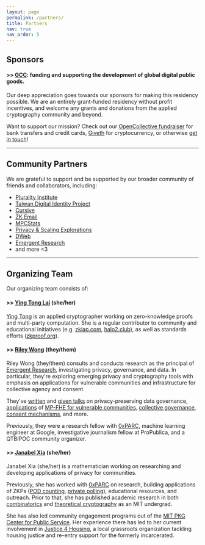 ```yaml
---
layout: page
permalink: /partners/
title: Partners
nav: true
nav_order: 5
---
```


## Sponsors

#### >> [GCC](https://gccofficial.org/): funding and supporting the development of global digital public goods.

Our deep appreciation goes towards our sponsors for making this residency possible. We are an entirely grant-funded residency without profit incentives, and welcome any grants and donations from the applied cryptography community and beyond.

Want to support our mission? Check out our [OpenCollective fundraiser](https://opencollective.com/community-privacy) for bank transfers and credit cards, [Giveth](https://giveth.io/project/community-privacy-residency) for cryptocurrency, or otherwise [get in touch](/contact)!

---

## Community Partners

We are grateful to support and be supported by our broader community of friends and collaborators, including:

- [Plurality Institute](https://www.plurality.institute/)
- [Taiwan Digital Identity Project](https://www.wallet.gov.tw/)
- [Cursive](https://www.cursive.team/)
- [ZK Email](https://prove.email/)
- [MPCStats](https://pse.dev/en/projects/mpc-stats)
- [Privacy & Scaling Explorations](https://pse.dev/en)
- [DWeb](https://getdweb.net/)
- [Emergent Research](https://emergentresearch.net/)
- and more <3

---

## Organizing Team

Our organizing team consists of:

#### >> [Ying Tong Lai](https://github.com/therealyingtong) (she/her)

[Ying Tong](https://github.com/therealyingtong) is an applied cryptographer working on zero-knowledge proofs and multi-party computation. She is a regular contributor to community and educational initiatives (e.g. [zkiap.com](https://zkiap.com), [halo2.club](https://halo2.club)), as well as standards efforts ([zkproof.org](https://zkproof.org)).

#### >> [Riley Wong](https://www.emergentresearch.net/) (they/them)

Riley Wong (they/them) consults and conducts research as the principal of [Emergent Research](https://emergentresearch.net/), investigating privacy, governance, and data. In particular, they're exploring emerging privacy and cryptography tools with emphasis on applications for vulnerable communities and infrastructure for collective agency and consent.

They’ve [written](https://ash.harvard.edu/resources/privacy-preserving-data-governance/) and [given talks](https://www.rileynwong.com/blog/2024/1/20/talk-privacy-preserving-data-governance-at-the-second-interdisciplinary-workshop-on-reimagining-democracy-iword-2023-harvard-kennedy-school-ash-center) on privacy-preserving data governance, [applications](https://www.emergentresearch.net/mpfhe-reporting) of [MP-FHE for vulnerable communities](https://www.rileynwong.com/blog/2024/11/17/talk-applications-of-mp-fhe-for-vulnerable-communities), [collective governance](https://www.rileynwong.com/blog/2024/3/11/talk-collective-governance-governance-archaeology), [consent mechanisms](https://www.emergentresearch.net/consent-interfaces), and more.

Previously, they were a research fellow with [0xPARC](https://0xparc.org/), machine learning engineer at Google, investigative journalism fellow at ProPublica, and a QTBIPOC community organizer.

#### >> [Janabel Xia](https://www.janabelx.com/) (she/her)

Janabel Xia (she/her) is a mathematician working on researching and developing applications of privacy for communities.

Previously, she has worked with [0xPARC](https://0xparc.org/) on research, building applications of ZKPs ([POD counting](https://github.com/janabel/frog-POD-counting), [private polling](https://github.com/zk-poll/zk-poll)), educational resources, and outreach. Prior to that, she has published academic research in both [combinatorics](https://ecajournal.haifa.ac.il/Volume2024/ECA2024_S2A23.pdf) and [theoretical cryptography](https://eprint.iacr.org/2022/573.pdf) as an MIT undergrad.

She has also led community engagement programs out of the [MIT PKG Center for Public Service](https://pkgcenter.mit.edu/). Her experience there has led to her current involvement in [Justice 4 Housing](https://justice4housing.org/), a local grassroots organization tackling housing justice and re-entry support for the formerly incarcerated.
